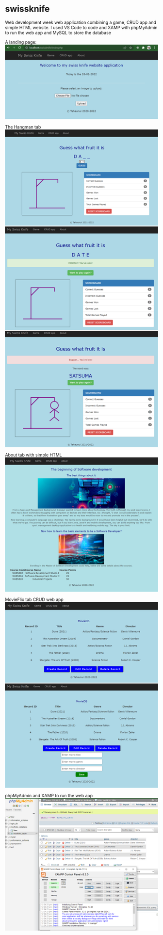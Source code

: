 # swissknife
Web development week web application combining a game, CRUD app and simple HTML website.
I used VS Code to code and XAMP with phpMyAdmin to run the web app and MySQL to store the database

A landing page:
![alt text](https://github.com/tehau26nz/swissknife/blob/main/images/SwissKnife1.PNG?raw=true)

The Hangman tab
![alt text](https://github.com/tehau26nz/swissknife/blob/main/images/SwissKnife2.PNG?raw=true)
![alt text](https://github.com/tehau26nz/swissknife/blob/main/images/SwissKnife3.PNG?raw=true)
![alt text](https://github.com/tehau26nz/swissknife/blob/main/images/SwissKnife4.PNG?raw=true)

About tab with simple HTML
![alt text](https://github.com/tehau26nz/swissknife/blob/main/images/SwissKnife5.PNG?raw=true)

MovieFlix tab CRUD web app
![alt text](https://github.com/tehau26nz/swissknife/blob/main/images/SwissKnife6.PNG?raw=true)
![alt text](https://github.com/tehau26nz/swissknife/blob/main/images/SwissKnife7.PNG?raw=true)

phpMyAdmin and XAMP to run the web app
![alt text](https://github.com/tehau26nz/swissknife/blob/main/images/SwissKnife8.PNG?raw=true)

